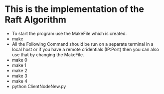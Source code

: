 # This is the implementation of the Raft Algorithm
- To start the program use the MakeFile which is created.
- make
- All the Following Command should be run on a separate terminal in a local host or if you have a remote cridentials (IP:Port) then you can also use that by changing the MakeFile.
- make 0
- make 1
- make 2
- make 3
- make 4
- python ClientNodeNew.py

